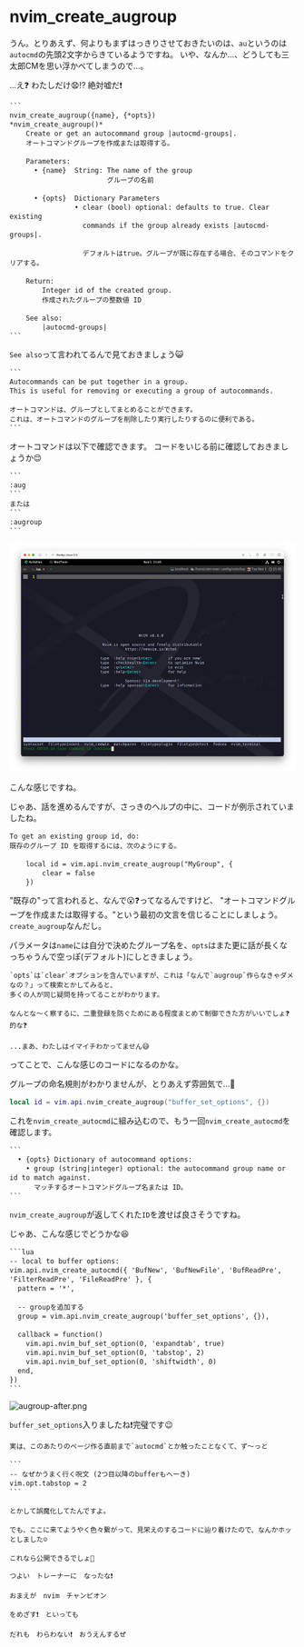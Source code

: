 # nvim_create_augroup

うん。とりあえず、何よりもまずはっきりさせておきたいのは、`au`というのは`autocmd`の先頭2文字からきているようですね。
いや、なんか...、どうしても三太郎CMを思い浮かべてしまうので...。

...え❓ わたしだけ😧⁉️ 絶対嘘だ❗

~~~admonish info title=":h nvim_create_augroup"
```
nvim_create_augroup({name}, {*opts})                   *nvim_create_augroup()*
    Create or get an autocommand group |autocmd-groups|.
    オートコマンドグループを作成または取得する。

    Parameters:  
      • {name}  String: The name of the group
                        グループの名前

      • {opts}  Dictionary Parameters
                • clear (bool) optional: defaults to true. Clear existing
                  commands if the group already exists |autocmd-groups|.

                  デフォルトはtrue。グループが既に存在する場合、そのコマンドをクリアする。

    Return:  
        Integer id of the created group.
        作成されたグループの整数値 ID

    See also:  
        |autocmd-groups|
```
~~~

`See also`って言われてるんで見ておきましょう😺

~~~admonish info title=":h autocmd-groups"
```
Autocommands can be put together in a group. 
This is useful for removing or executing a group of autocommands.

オートコマンドは、グループとしてまとめることができます。
これは、オートコマンドのグループを削除したり実行したりするのに便利である。
```
~~~

オートコマンドは以下で確認できます。
コードをいじる前に確認しておきましょうか😌

~~~admonish quote
```
:aug
```
または
```
:augroup
```
~~~

![augroup-before.png](img/augroup-before.png)

こんな感じですね。

じゃあ、話を進めるんですが、さっきのヘルプの中に、コードが例示されていましたね。

```
To get an existing group id, do:  
既存のグループ ID を取得するには、次のようにする。 

    local id = vim.api.nvim_create_augroup("MyGroup", {
        clear = false
    })
``` 

"既存の"って言われると、なんで😮❓ってなるんですけど、
"オートコマンドグループを作成または取得する。"という最初の文言を信じることにしましょう。`create_augroup`なんだし。

パラメータは`name`には自分で決めたグループ名を、`opts`はまた更に話が長くなっちゃうんで空っぽ(デフォルト)にしときましょう。

```admonish note
`opts`は`clear`オプションを含んでいますが、これは「なんで`augroup`作らなきゃダメなの？」って検索とかしてみると、
多くの人が同じ疑問を持ってることがわかります。

なんとな〜く察するに、二重登録を防ぐためにある程度まとめて制御できた方がいいでしょ❓的な❓

...まあ、わたしはイマイチわかってません😅
```

ってことで、こんな感じのコードになるのかな。

グループの命名規則がわかりませんが、とりあえず雰囲気で...🤫

```lua
local id = vim.api.nvim_create_augroup("buffer_set_options", {})
``````

これを`nvim_create_autocmd`に組み込むので、もう一回`nvim_create_autocmd`を確認します。

~~~admonish info title=":h nvim_create_autocmd"
```
  • {opts} Dictionary of autocommand options:
    • group (string|integer) optional: the autocommand group name or id to match against.
      マッチするオートコマンドグループ名または ID。
```
~~~

`nvim_create_augroup`が返してくれた`ID`を渡せば良さそうですね。

じゃあ、こんな感じでどうかな😆

~~~admonish example title="options.lua"
```lua
-- local to buffer options:
vim.api.nvim_create_autocmd({ 'BufNew', 'BufNewFile', 'BufReadPre', 'FilterReadPre', 'FileReadPre' }, {
  pattern = '*',

  -- groupを追加する
  group = vim.api.nvim_create_augroup('buffer_set_options', {}),

  callback = function()
    vim.api.nvim_buf_set_option(0, 'expandtab', true)
    vim.api.nvim_buf_set_option(0, 'tabstop', 2)
    vim.api.nvim_buf_set_option(0, 'shiftwidth', 0)
  end,
})
```
~~~

![augroup-after.png](img/augroup-after.png)

`buffer_set_options`入りましたね❗完璧です😉

~~~admonish note
実は、このあたりのページ作る直前まで`autocmd`とか触ったことなくて、ず〜っと

```
-- なぜかうまく行く呪文 (2つ目以降のbufferもへーき)
vim.opt.tabstop = 2
```

とかして誤魔化してたんですよ。

でも、ここに来てようやく色々繋がって、見栄えのするコードに辿り着けたので、なんかホッとしました☺️

これなら公開できるでしょ🤗
~~~

```admonish success
つよい　トレーナーに　なったな❗
```

```admonish success title=""
おまえが　nvim　チャンピオン

をめざす❗　といっても
```

```admonish success title=""
だれも　わらわない❗　おうえんするぜ
```
